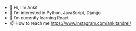 - 👋 Hi, I’m Ankit
- 👀 I’m interested in Python, JavaScript, Django
- 🌱 I’m currently learning React
- 📫 How to reach me https://www.instagram.com/ankitandrel/

<!---
heyankit/heyankit is a ✨ special ✨ repository because its `README.md` (this file) appears on your GitHub profile.
You can click the Preview link to take a look at your changes.
--->
